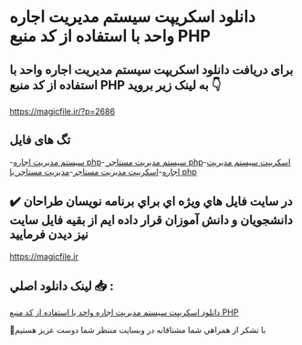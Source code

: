 # دانلود اسکریپت سیستم مدیریت اجاره واحد با استفاده از کد منبع PHP

## برای دریافت دانلود اسکریپت سیستم مدیریت اجاره واحد با استفاده از کد منبع PHP به لینک زیر بروید 👇

https://magicfile.ir/?p=2686

## تگ های فایل

-[سیستم مدیریت اجاره php](https://magicfile.ir/product/%d8%a7%d8%b3%da%a9%d8%b1%db%8c%d9%be%d8%aa%d8%b3%db%8c%d8%b3%d8%aa%d9%85-%d9%85%d8%af%db%8c%d8%b1%db%8c%d8%aa-%d8%a7%d8%ac%d8%a7%d8%b1%d9%87-%d9%88%d8%a7%d8%ad%d8%af-php/)-[ سیستم مدیریت مستاجر php](https://magicfile.ir/product/%d8%a7%d8%b3%da%a9%d8%b1%db%8c%d9%be%d8%aa%d8%b3%db%8c%d8%b3%d8%aa%d9%85-%d9%85%d8%af%db%8c%d8%b1%db%8c%d8%aa-%d8%a7%d8%ac%d8%a7%d8%b1%d9%87-%d9%88%d8%a7%d8%ad%d8%af-php/)-[اسکریپت سیستم مدیریت اجاره](https://magicfile.ir/product/%d8%a7%d8%b3%da%a9%d8%b1%db%8c%d9%be%d8%aa%d8%b3%db%8c%d8%b3%d8%aa%d9%85-%d9%85%d8%af%db%8c%d8%b1%db%8c%d8%aa-%d8%a7%d8%ac%d8%a7%d8%b1%d9%87-%d9%88%d8%a7%d8%ad%d8%af-php/)-[اسکریپت مدیریت مستاجر](https://magicfile.ir/product/%d8%a7%d8%b3%da%a9%d8%b1%db%8c%d9%be%d8%aa%d8%b3%db%8c%d8%b3%d8%aa%d9%85-%d9%85%d8%af%db%8c%d8%b1%db%8c%d8%aa-%d8%a7%d8%ac%d8%a7%d8%b1%d9%87-%d9%88%d8%a7%d8%ad%d8%af-php/)-[مدیریت مستاجر با php](https://magicfile.ir/product/%d8%a7%d8%b3%da%a9%d8%b1%db%8c%d9%be%d8%aa%d8%b3%db%8c%d8%b3%d8%aa%d9%85-%d9%85%d8%af%db%8c%d8%b1%db%8c%d8%aa-%d8%a7%d8%ac%d8%a7%d8%b1%d9%87-%d9%88%d8%a7%d8%ad%d8%af-php/)

## ✔️ در سايت فايل هاي ويژه اي براي برنامه نويسان طراحان دانشجويان و دانش آموزان قرار داده ايم از بقيه فايل سايت نيز ديدن فرماييد

https://magicfile.ir


## لينک دانلود اصلي 📥 :

[دانلود اسکریپت سیستم مدیریت اجاره واحد با استفاده از کد منبع PHP](https://magicfile.ir/product/%d8%a7%d8%b3%da%a9%d8%b1%db%8c%d9%be%d8%aa%d8%b3%db%8c%d8%b3%d8%aa%d9%85-%d9%85%d8%af%db%8c%d8%b1%db%8c%d8%aa-%d8%a7%d8%ac%d8%a7%d8%b1%d9%87-%d9%88%d8%a7%d8%ad%d8%af-php/) 


🙏با تشکر از همراهي شما مشتاقانه در وبسایت منتظر شما دوست عزیز هستیم

